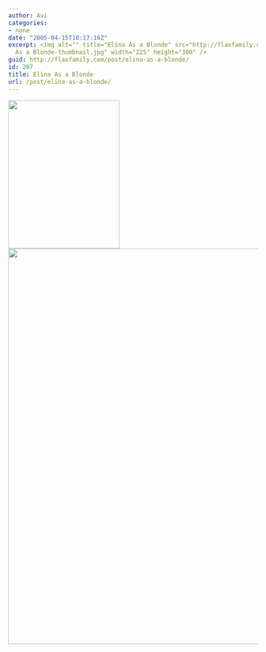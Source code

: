 ```yaml
---
author: Avi
categories:
- none
date: "2005-04-15T10:17:16Z"
excerpt: <img alt="" title="Elina As a Blonde" src="http://flaxfamily.com/uploads/Elina
  As a Blonde-thumbnail.jpg" width="225" height="300" />
guid: http://flaxfamily.com/post/elina-as-a-blonde/
id: 207
title: Elina As a Blonde
url: /post/elina-as-a-blonde/
---
```

<img alt="" title="Elina As a Blonde" src="http://flaxfamily.com/uploads/Elina As a Blonde-thumbnail.jpg" width="225" height="300" />
  
<!--more-->


  
<img alt="" title="Elina As a Blonde" src="http://flaxfamily.com/uploads/Elina As a Blonde.jpg" width="600" height="800" />